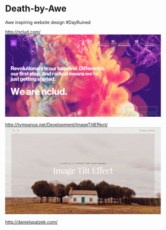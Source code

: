 # Death-by-Awe
Awe inspiring website design #DayRuined


http://nclud.com/
![](https://github.com/KoltonG/Death-by-Awe/blob/master/img/nclud.com.jpg)

http://tympanus.net/Development/ImageTiltEffect/
![](https://github.com/KoltonG/Death-by-Awe/blob/master/img/tympanus.net:Development:ImageTiltEffect.png)



http://danielspatzek.com/

